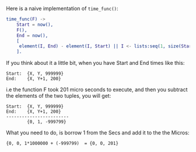 Here is a naive implementation of `time_func()`:

```erlang
time_func(F) -> 
    Start = now(),
    F(),
    End = now(),
    [
     element(I, End) - element(I, Start) || I <- lists:seq(1, size(Start) )
    ].
```

If you think about it a little bit, when you have Start and End times like this:

```
Start:  {X, Y, 999999}  
End:    {X, Y+1, 200}
```

i.e the function F took 201 micro seconds to execute, and then you subtract the elements of the two tuples, you will get:

```
Start:  {X, Y, 999999}  
End:    {X, Y+1, 200}
------------------------
        {0, 1, -999799}
```

What you need to do, is borrow 1 from the Secs and add it to the the Micros:

`{0, 0, 1*1000000 + (-999799)  = {0, 0, 201}`
